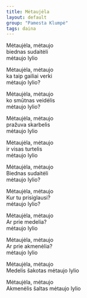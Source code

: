 ```yaml
---
title: Mėtaujėla
layout: default
group: "Pamesta Klumpė"
tags: daina
---
```


Mėtaujėla, mėtaujo  
biednas sudaitėli  
mėtaujo lylio

Mėtaujėla, mėtaujo  
ka taip gailiai verki  
mėtaujo lylio?

Mėtaujėla, mėtaujo  
ko smūtnas veidėlis  
mėtaujo lylio?

Mėtaujėla, mėtaujo  
pražuva skarbelis  
mėtaujo lylio

Mėtaujėla, mėtaujo  
ir visas turtelis  
mėtaujo lylio

Mėtaujėla, mėtaujo  
Biednas sudaitėli  
mėtaujo lylio?

Mėtaujėla, mėtaujo  
Kur tu prisiglausi?  
mėtaujo lylio?

Mėtaujėla, mėtaujo  
Ar prie medelia?  
mėtaujo lylio

Mėtaujėla, mėtaujo  
Ar prie akmenėlia?  
mėtaujo lylio

Mėtaujėla, mėtaujo  
Medelis šakotas
mėtaujo lylio

Mėtaujėla, mėtaujo  
Akmenėlis šaltas
mėtaujo lylio
